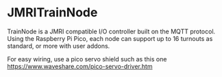 # JMRITrainNode
TrainNode is a JMRI compatible I/O controller built on the MQTT protocol. Using the Raspberry Pi Pico, each node can support up to 16 turnouts as standard, or more with user addons.

For easy wiring, use a pico servo shield such as this one https://www.waveshare.com/pico-servo-driver.htm
